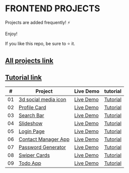 # FRONTEND PROJECTS 

Projects are added frequently! ⚡

Enjoy!

If you like this repo, be sure to ⭐ it.

## [All projects link](https://frontendprojects.netlify.app/) 

## [Tutorial link](https://codingbatch.gumroad.com/l/frontendprojects)

|  #  | Project | Live Demo | tutorial
| --- | ------------------------------------------------ | --------------------  | ------------- |
| 01  | [3d social media icon](https://github.com/smthari/Frontend-Projects/tree/master/3d%20social%20media%20icons)| [Live Demo](https://3d-social-media-icons.netlify.app/)| [Tutorial](https://codingbatch.gumroad.com/l/frontendprojects)|
| 02  | [Profile Card](https://github.com/smthari/Frontend-Projects/tree/master/Animated%20profile%20card)| [Live Demo](https://profile-card-animation.netlify.app/)| [Tutorial](https://codingbatch.gumroad.com/l/frontendprojects) |
| 03 | [Search Bar](https://github.com/smthari/Frontend-Projects/tree/master/Search%20bar%20animation)| [Live Demo](https://animated-searchbar.netlify.app/)| [Tutorial](https://codingbatch.gumroad.com/l/frontendprojects)
| 04  | [Slideshow](https://github.com/smthari/Frontend-Projects/tree/master/Slideshow)| [Live Demo](https://slideshow-animation.netlify.app/)| [Tutorial](https://codingbatch.gumroad.com/l/frontendprojects)
| 05  | [Login Page](https://github.com/smthari/Frontend-Projects/tree/master/Responsive%20login%20form)| [Live Demo](https://responsive-login-page.netlify.app/)| [Tutorial](https://codingbatch.gumroad.com/l/frontendprojects)
| 06 | [Contact Manager App](https://github.com/smthari/Frontend-Projects/tree/master/Contact%20manager%20app)| [Live Demo](https://contact-manager-javascript.netlify.app/)| [Tutorial](https://codingbatch.gumroad.com/l/frontendprojects)
| 07  | [Password Generator](https://github.com/smthari/Frontend-Projects/tree/master/Password%20generator%20system)| [Live Demo](https://password-generator-system.netlify.app/)| [Tutorial](https://codingbatch.gumroad.com/l/frontendprojects)
| 08  | [Swiper Cards](https://github.com/smthari/Frontend-Projects/tree/master/Swiper%20cards)| [Live Demo](https://swiper-card.netlify.app/)| [Tutorial](https://codingbatch.gumroad.com/l/frontendprojects)
| 09  | [Todo App](https://github.com/smthari/Frontend-Projects/tree/master/Todo-app)| [Live Demo](https://responsive-todoapp.netlify.app/)| [Tutorial](https://codingbatch.gumroad.com/l/frontendprojects)
